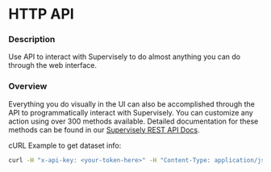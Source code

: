 # HTTP API

### Description

Use API to interact with Supervisely to do almost anything you can do through the web interface.

### Overview

Everything you do visually in the UI can also be accomplished through the API to programmatically interact with Supervisely. You can customize any action using over 300 methods available. Detailed documentation for these methods can be found in our [Supervisely REST API Docs](https://dev.supervise.ly/api-docs/).

cURL Example to get dataset info:

```bash
curl -H "x-api-key: <your-token-here>" -H "Content-Type: application/json" --data '{"id": <your-dataset-id>}' https://app.supervisely.com/public/api/v3/datasets.info
```
